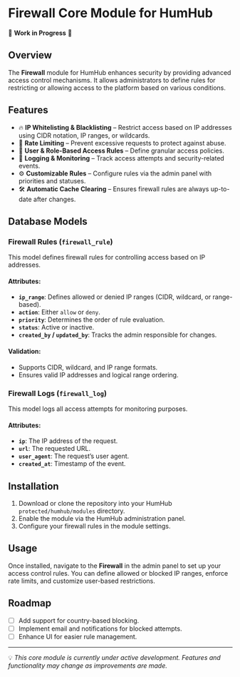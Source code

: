 # Firewall Core Module for HumHub

🚧 **Work in Progress** 🚧

## Overview
The **Firewall** module for HumHub enhances security by providing advanced access control mechanisms. It allows administrators to define rules for restricting or allowing access to the platform based on various conditions.

## Features
- 🔥 **IP Whitelisting & Blacklisting** – Restrict access based on IP addresses using CIDR notation, IP ranges, or wildcards.
- 🔄 **Rate Limiting** – Prevent excessive requests to protect against abuse.
- 🔐 **User & Role-Based Access Rules** – Define granular access policies.
- 📜 **Logging & Monitoring** – Track access attempts and security-related events.
- ⚙️ **Customizable Rules** – Configure rules via the admin panel with priorities and statuses.
- 🛠 **Automatic Cache Clearing** – Ensures firewall rules are always up-to-date after changes.

## Database Models
### Firewall Rules (`firewall_rule`)
This model defines firewall rules for controlling access based on IP addresses.

#### Attributes:
- **`ip_range`**: Defines allowed or denied IP ranges (CIDR, wildcard, or range-based).
- **`action`**: Either `allow` or `deny`.
- **`priority`**: Determines the order of rule evaluation.
- **`status`**: Active or inactive.
- **`created_by` / `updated_by`**: Tracks the admin responsible for changes.

#### Validation:
- Supports CIDR, wildcard, and IP range formats.
- Ensures valid IP addresses and logical range ordering.

### Firewall Logs (`firewall_log`)
This model logs all access attempts for monitoring purposes.

#### Attributes:
- **`ip`**: The IP address of the request.
- **`url`**: The requested URL.
- **`user_agent`**: The request’s user agent.
- **`created_at`**: Timestamp of the event.

## Installation
1. Download or clone the repository into your HumHub `protected/humhub/modules` directory.
2. Enable the module via the HumHub administration panel.
3. Configure your firewall rules in the module settings.

## Usage
Once installed, navigate to the **Firewall** in the admin panel to set up your access control rules. You can define allowed or blocked IP ranges, enforce rate limits, and customize user-based restrictions.

## Roadmap
- [ ] Add support for country-based blocking.
- [ ] Implement email and notifications for blocked attempts.
- [ ] Enhance UI for easier rule management.

---
💡 *This core module is currently under active development. Features and functionality may change as improvements are made.*
